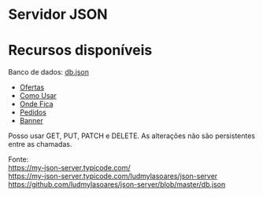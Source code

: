 # Servidor JSON

# Recursos disponíveis

Banco de dados: <a href="https://my-json-server.typicode.com/ludmylasoares/json-server/db">db.json</a>
- <a href="https://my-json-server.typicode.com/ludmylasoares/json-server/ofertas">Ofertas</a>
- <a href="https://my-json-server.typicode.com/ludmylasoares/json-server/como-usar">Como Usar</a>
- <a href="https://my-json-server.typicode.com/ludmylasoares/json-server/onde-fica">Onde Fica</a>
- <a href="https://my-json-server.typicode.com/ludmylasoares/json-server/pedidos">Pedidos</a>
- <a href="https://my-json-server.typicode.com/ludmylasoares/json-server/banner">Banner</a>

Posso usar GET, PUT, PATCH e DELETE. As alterações não são persistentes entre as chamadas.

Fonte: </br>
https://my-json-server.typicode.com/ </br>
https://my-json-server.typicode.com/ludmylasoares/json-server </br>
https://github.com/ludmylasoares/json-server/blob/master/db.json

